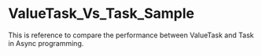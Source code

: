 # ValueTask_Vs_Task_Sample
This is reference to compare the performance between ValueTask and Task in Async programming.
